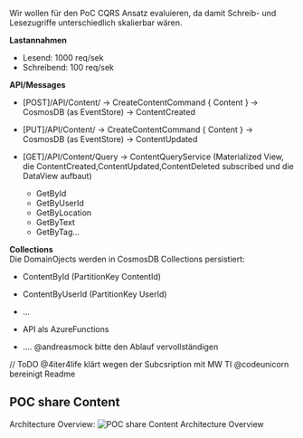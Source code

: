 Wir wollen für den PoC CQRS Ansatz evaluieren, da damit Schreib- und Lesezugriffe unterschiedlich skalierbar wären. 

**Lastannahmen**
- Lesend: 1000 req/sek
- Schreibend: 100 req/sek

**API/Messages** 
- [POST]/API/Content/ -> CreateContentCommand { Content } -> CosmosDB (as EventStore) -> ContentCreated
- [PUT]/API/Content/ -> CreateContentCommand { Content } -> CosmosDB (as EventStore) -> ContentUpdated

- [GET]/API/Content/Query -> ContentQueryService (Materialized View, die ContentCreated,ContentUpdated,ContentDeleted subscribed und die DataView aufbaut)
  - GetById
  - GetByUserId
  - GetByLocation
  - GetByText
  - GetByTag...

**Collections**  
Die DomainOjects werden in CosmosDB Collections persistiert:
- ContentById (PartitionKey ContentId)
- ContentByUserId (PartitionKey UserId)
- ...

- API als AzureFunctions 
- .... @andreasmock bitte den Ablauf vervollständigen

// ToDO
@4iter4life klärt wegen der Subcsription mit MW TI
@codeunicorn bereinigt Readme

## POC share Content

Architecture Overview:
![POC share Content Architecture Overview](../devgram/images/poc-content.png)
